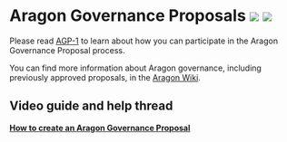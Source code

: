# Aragon Governance Proposals [![](images/rocketchat_badge.svg)](https://aragon.chat/channel/governance) [![](images/discourse_button.svg)](https://forum.aragon.org/tags/c/community/agp)

Please read [AGP-1](https://github.com/aragon/AGPs/blob/master/AGPs/AGP-1.md) to learn about how you can participate in the Aragon Governance Proposal process. 

You can find more information about Aragon governance, including previously approved proposals, in the [Aragon Wiki](https://wiki.aragon.org/documentation/governance/).

## Video guide and help thread
[**How to create an Aragon Governance Proposal**](https://forum.aragon.org/t/how-to-create-an-aragon-governance-proposal/374)
